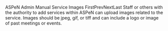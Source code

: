 ASPeN Admin Manual
Service Images
FirstPrevNextLast
Staff or others with the authority to add services within ASPeN can upload images related to the service.  Images should be jpeg, gif, or tiff and can include a logo or image of past meetings or events.